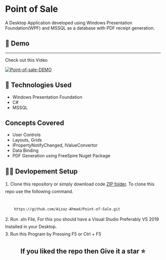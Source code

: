 <h1>Point of Sale</h1>
<p>A Desktop Application developed using Windows Presentation Foundation(WPF) and MSSQL as a database with PDF receipt generation.</p>
<h2>📼 Demo</h2>
<hr />
<p>Check out this Video</p>

[![Point-of-sale-DEMO](https://adrotog-yt-embed.herokuapp.com/embed?v=AJ8ODYxvj_c)](https://youtu.be/AJ8ODYxvj_c)

<h2>🧰 Technologies Used</h2>
<ul>
    <li>Windows Presentation Foundation</li>
    <li>C#</li>
    <li>MSSQL</li>
</ul>

<h2>Concepts Covered</h2>
<ul>
    <li>User Controls</li>
    <li>Layouts, Grids</li>
    <li>IPropertyNotifyChanged, IValueConvertor</li>
    <li>Data Binding</li>
    <li>PDF Generation using FreeSpire Nuget Package</li>
</ul>

<h2>🧑‍💻 Devlopement Setup</h2>
<ol style="list-style-position:inside; padding-left:0px;line-height:1.7;">
<li> Clone this repository or simply download code <a href="https://github.com/Aizaz-Ahmad/Point-of-Sale/archive/refs/heads/master.zip">ZIP folder</a>. To clone this repo use the following command. 
<br />
<br />

```bash
    https://github.com/Aizaz-Ahmad/Point-of-Sale.git
```
</li>
<li>Run .sln File, For this you should have a Visual Studio Preferably VS 2019 Installed in your Desktop.</li>
<li>Run this Program by Pressing F5 or Ctrl + F5</li>
</ol>
<h2 style="text-align:center;">If you liked the repo then Give it a star ⭐
